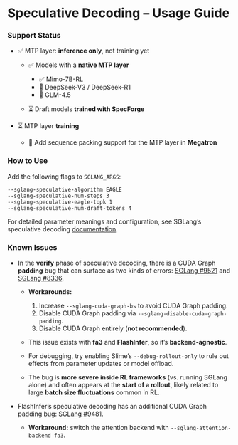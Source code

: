 # Speculative Decoding – Usage Guide

### Support Status

* ✅ MTP layer: **inference only**, not training yet

  * ✅ Models with a **native MTP layer**

    * ✅ Mimo-7B-RL
    * 🧪 DeepSeek-V3 / DeepSeek-R1
    * 🧪 GLM-4.5
  * ⏳ Draft models **trained with SpecForge**
* ⏳ MTP layer **training**

  * 🚧 Add sequence packing support for the MTP layer in **Megatron**

### How to Use

Add the following flags to `SGLANG_ARGS`:

```
--sglang-speculative-algorithm EAGLE
--sglang-speculative-num-steps 3
--sglang-speculative-eagle-topk 1
--sglang-speculative-num-draft-tokens 4
```

For detailed parameter meanings and configuration, see SGLang’s speculative decoding [documentation](https://docs.sglang.ai/advanced_features/speculative_decoding.html).

### Known Issues

* In the **verify** phase of speculative decoding, there is a CUDA Graph **padding** bug that can surface as two kinds of errors: [SGLang #9521](https://github.com/sgl-project/sglang/issues/9521) and [SGLang #8336](https://github.com/sgl-project/sglang/issues/8336).

  * **Workarounds:**

    1. Increase `--sglang-cuda-graph-bs` to avoid CUDA Graph padding.
    2. Disable CUDA Graph padding via `--sglang-disable-cuda-graph-padding`.
    3. Disable CUDA Graph entirely (**not recommended**).
  * This issue exists with **fa3** and **FlashInfer**, so it’s **backend-agnostic**.
  * For debugging, try enabling Slime’s `--debug-rollout-only` to rule out effects from parameter updates or model offload.
  * The bug is **more severe inside RL frameworks** (vs. running SGLang alone) and often appears at the **start of a rollout**, likely related to large **batch size fluctuations** common in RL.
* FlashInfer’s speculative decoding has an additional CUDA Graph padding bug: [SGLang #9481](https://github.com/sgl-project/sglang/issues/9481).

  * **Workaround:** switch the attention backend with `--sglang-attention-backend fa3`.
